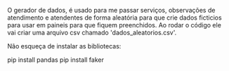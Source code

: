 O  gerador de dados, é usado para me passar serviços, observações de atendimento e atendentes de forma aleatória para que crie dados ficticios para usar em paineis para que fiquem preenchidos.
Ao rodar o código ele vai criar uma arquivo csv chamado 'dados_aleatorios.csv'.

Não esqueça de instalar as bibliotecas:

pip install pandas
pip install faker
